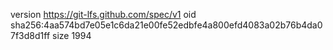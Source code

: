 version https://git-lfs.github.com/spec/v1
oid sha256:4aa574bd7e05e1c6da21e00fe52edbfe4a800efd4083a02b76b4da07f3d8d1ff
size 1994
